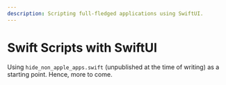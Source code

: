 ```yaml
---
description: Scripting full-fledged applications using SwiftUI.
---
```


# Swift Scripts with SwiftUI

Using `hide_non_apple_apps.swift` (unpublished at the time of writing) as a starting point. Hence, more to come.
